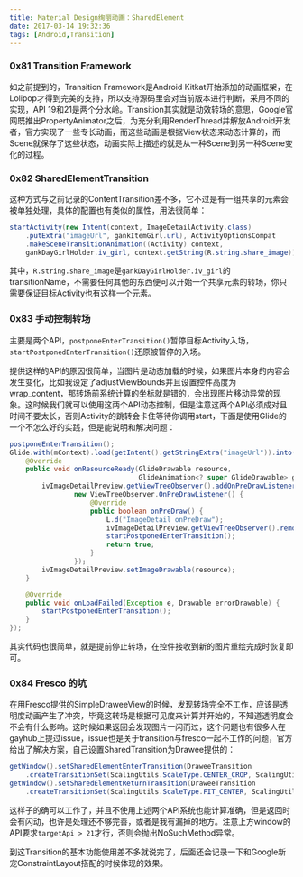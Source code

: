 ```yaml
---
title: Material Design绚丽动画：SharedElement
date: 2017-03-14 19:32:36
tags: [Android,Transition]
---
```


### 0x81 Transition Framework

如之前提到的，Transition Framework是Android Kitkat开始添加的动画框架，在Lolipop才得到完美的支持，所以支持源码里会对当前版本进行判断，采用不同的实现，API 19和21是两个分水岭。Transition其实就是动效转场的意思，Google官网既推出PropertyAnimator之后，为充分利用RenderThread并解放Android开发者，官方实现了一些专长动画，而这些动画是根据View状态来动态计算的，而Scene就保存了这些状态，动画实际上描述的就是从一种Scene到另一种Scene变化的过程。

### 0x82 SharedElementTransition

这种方式与之前记录的ContentTransition差不多，它不过是有一组共享的元素会被单独处理，具体的配置也有类似的属性，用法很简单：

```Java
startActivity(new Intent(context, ImageDetailActivity.class)
    .putExtra("imageUrl", gankItemGirl.url), ActivityOptionsCompat
    .makeSceneTransitionAnimation((Activity) context,
    gankDayGirlHolder.iv_girl, context.getString(R.string.share_image)).toBundle());
```

其中，`R.string.share_image`是`gankDayGirlHolder.iv_girl`的transitionName，不需要任何其他的东西便可以开始一个共享元素的转场，你只需要保证目标Activity也有这样一个元素。

### 0x83 手动控制转场

主要是两个API，`postponeEnterTransition()`暂停目标Activity入场，`startPostponedEnterTransition()`还原被暂停的入场。

提供这样的API的原因很简单，当图片是动态加载的时候，如果图片本身的内容会发生变化，比如我设定了adjustViewBounds并且设置控件高度为wrap_content，那转场前系统计算的坐标就是错的，会出现图片移动异常的现象。这时候我们就可以使用这两个API动态控制，但是注意这两个API必须成对且时间不要太长，否则Activity的跳转会卡住等待你调用start，下面是使用Glide的一个不怎么好的实践，但是能说明和解决问题：

```Java
postponeEnterTransition();
Glide.with(mContext).load(getIntent().getStringExtra("imageUrl")).into(new SimpleTarget<GlideDrawable>() {
    @Override
    public void onResourceReady(GlideDrawable resource,
                                GlideAnimation<? super GlideDrawable> glideAnimation) {
        ivImageDetailPreview.getViewTreeObserver().addOnPreDrawListener(
                new ViewTreeObserver.OnPreDrawListener() {
                    @Override
                    public boolean onPreDraw() {
                        L.d("ImageDetail onPreDraw");
                        ivImageDetailPreview.getViewTreeObserver().removeOnPreDrawListener(this);
                        startPostponedEnterTransition();
                        return true;
                    }
                });
        ivImageDetailPreview.setImageDrawable(resource);
    }

    @Override
    public void onLoadFailed(Exception e, Drawable errorDrawable) {
        startPostponedEnterTransition();
    }
});
```

其实代码也很简单，就是提前停止转场，在控件接收到新的图片重绘完成时恢复即可。

### 0x84 Fresco 的坑

在用Fresco提供的SimpleDraweeView的时候，发现转场完全不工作，应该是透明度动画产生了冲突，毕竟这转场是根据可见度来计算并开始的，不知道透明度会不会有什么影响。这时候如果返回会发现图片一闪而过，这个问题也有很多人在gayhub上提过issue，issue也是关于transition与fresco一起不工作的问题，官方给出了解决方案，自己设置SharedTransition为Drawee提供的：

```Java
getWindow().setSharedElementEnterTransition(DraweeTransition
    .createTransitionSet(ScalingUtils.ScaleType.CENTER_CROP, ScalingUtils.ScaleType.FIT_CENTER));
getWindow().setSharedElementReturnTransition(DraweeTransition
    .createTransitionSet(ScalingUtils.ScaleType.FIT_CENTER, ScalingUtils.ScaleType.CENTER_CROP));
```

这样子的确可以工作了，并且不使用上述两个API系统也能计算准确，但是返回时会有闪动，也许是处理还不够完善，或者是我有漏掉的地方。注意上方window的API要求`targetApi > 21`才行，否则会抛出NoSuchMethod异常。

到这Transition的基本功能使用差不多就说完了，后面还会记录一下和Google新宠ConstraintLayout搭配的时候体现的效果。
